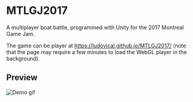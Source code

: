 # MTLGJ2017

A multiplayer boat battle, programmed with Unity for the 2017 Montreal Game Jam.

The game can be player at https://ludovical.github.io/MTLGJ2017/ (note that the page may require a few minutes to load the WebGL player in the background).

## Preview
![Demo gif](https://github.com/LudovicAL/MTLGJ2020/blob/master/Demo.gif?raw=true)
